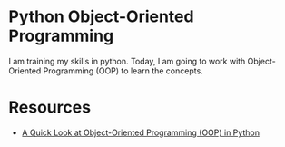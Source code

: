 # Python Object-Oriented Programming

I am training my skills in python. Today, I am going to work with
Object-Oriented Programming (OOP) to learn the concepts.

# Resources

- [A Quick Look at Object-Oriented Programming (OOP) in Python](https://medium.com/pythoneers/a-quick-look-at-object-oriented-programming-oop-in-python-975fc3cb9618)
